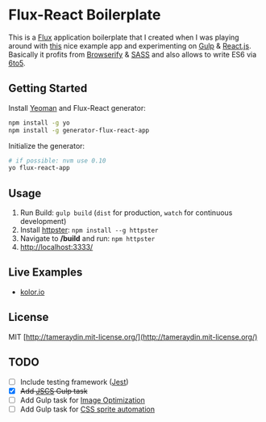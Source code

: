 # Flux-React Boilerplate

This is a [Flux](http://facebook.github.io/flux/) application boilerplate that I created when I was playing around with [this](http://github.com/eggheadio/egghead-react-flux-example) nice example app and experimenting on [Gulp](http://gulpjs.com/) & [React.js](http://facebook.github.io/react/). Basically it profits from [Browserify](http://browserify.org/) & [SASS](http://sass-lang.com/) and also allows to write ES6 via [6to5](https://6to5.org/).

## Getting Started
Install [Yeoman](http://yeoman.io/) and Flux-React generator:

```bash
npm install -g yo
npm install -g generator-flux-react-app
```

Initialize the generator:

```bash
# if possible: nvm use 0.10
yo flux-react-app
```

## Usage
1. Run Build: ``gulp build`` (``dist`` for production, ``watch`` for continuous development)
2. Install [httpster](http://httpster.net/): ``npm install --g httpster``
3. Navigate to **/build** and run: ``npm httpster``
4. [http://localhost:3333/](http://localhost:3333/)

## Live Examples
- [kolor.io](https://github.com/tameraydin/kolor.io)

## License

MIT [http://tameraydin.mit-license.org/](http://tameraydin.mit-license.org/)

## TODO
- [ ] Include testing framework ([Jest](https://facebook.github.io/jest/))
- [x] ~~Add [JSCS](https://github.com/jscs-dev/gulp-jscs/) Gulp task~~
- [ ] Add Gulp task for [Image Optimization](https://github.com/sindresorhus/gulp-imagemin)
- [ ] Add Gulp task for [CSS sprite automation](https://github.com/gobwas/gulp-sprite-generator)
